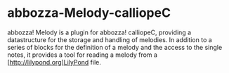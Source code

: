 # abbozza-Melody-calliopeC

abbozza! Melody is a plugin for abbozza! calliopeC, providing a datastructure for the storage
and handling of melodies. In addition to a series of blocks for the definition of a melody and
the access to the single notes, it provides a tool for reading a melody from a
[http://lilypond.org]LilyPond file.

